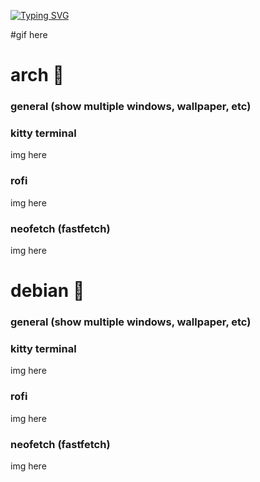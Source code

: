 [![Typing SVG](https://readme-typing-svg.demolab.com?font=Fira+Code&pause=1000&color=F7E500&background=00000043&center=true&vCenter=true&width=435&lines=d+o+t+f+i+l+e+s;%E3%83%89%E3%83%83%E3%83%88%E3%83%95%E3%82%A1%E3%82%A4%E3%83%AB)](https://git.io/typing-svg)

#gif here

# arch 🍙
### general (show multiple windows, wallpaper, etc)
### kitty terminal
img here
### rofi
img here
### neofetch (fastfetch)
img here
# debian 🍙
### general (show multiple windows, wallpaper, etc)
### kitty terminal
img here
### rofi
img here
### neofetch (fastfetch)
img here
